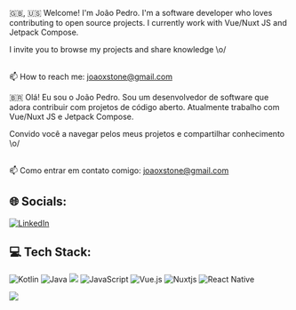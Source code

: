 🇬🇧, 🇺🇸
Welcome! I'm João Pedro. I'm a software developer who loves contributing to open source projects. I currently work with Vue/Nuxt JS and Jetpack Compose.

I invite you to browse my projects and share knowledge \o/

<br>📫 How to reach me: joaoxstone@gmail.com

🇧🇷
Olá! Eu sou o João Pedro. Sou um desenvolvedor de software que adora contribuir com projetos de código aberto. Atualmente trabalho com Vue/Nuxt JS e Jetpack Compose.

Convido você a navegar pelos meus projetos e compartilhar conhecimento \o/

<br>📫 Como entrar em contato comigo: joaoxstone@gmail.com


## 🌐 Socials:
[![LinkedIn](https://img.shields.io/badge/LinkedIn-%230077B5.svg??style=flat-square&logo=linkedin&logoColor=white)](https://www.linkedin.com/in/joao-psv/) 

## 💻 Tech Stack:
![Kotlin](https://img.shields.io/badge/kotlin-%237F52FF.svg?style=flat-square&logo=kotlin&logoColor=white) ![Java](https://img.shields.io/badge/java-%23ED8B00.svg?style=flat-square&logo=openjdk&logoColor=white)
<img src="https://img.shields.io/badge/android-%233DDC84.svg?&style=flat-square&logo=android&logoColor=black" /> ![JavaScript](https://img.shields.io/badge/javascript-%23323330.svg?style=flat-square&logo=javascript&logoColor=%23F7DF1E) ![Vue.js](https://img.shields.io/badge/vue.js-%2335495e.svg?style=flat-square&logo=vuedotjs&logoColor=%234FC08D) ![Nuxtjs](https://img.shields.io/badge/Nuxt-002E3B?style=flat-square&logo=nuxtdotjs&logoColor=#00DC82) ![React Native](https://img.shields.io/badge/react_native-%2320232a.svg?style=flat-square&logo=react&logoColor=%2361DAFB)

![](https://github-readme-stats.vercel.app/api/top-langs/?username=jotape-exe&theme=vue-dark&hide_border=false&include_all_commits=true&count_private=true&layout=compact)











